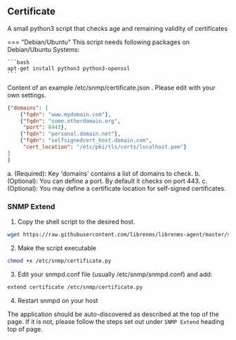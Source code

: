## Certificate

A small python3 script that checks age and remaining validity of certificates


=== "Debian/Ubuntu"
    This script needs following packages on Debian/Ubuntu Systems:

    ```bash
    apt-get install python3 python3-openssl
    ```


Content of an example /etc/snmp/certificate.json . Please edit with your own settings.

```json
{"domains": [
    {"fqdn": "www.mydomain.com"},
    {"fqdn": "some.otherdomain.org",
     "port": 8443},
    {"fqdn": "personal.domain.net"},
    {"fqdn": "selfsignedcert_host.domain.com",
     "cert_location": "/etc/pki/tls/certs/localhost.pem"}
]
}
```

a. (Required): Key 'domains' contains a list of domains to check.
b. (Optional): You can define a port. By default it checks on port 443.
c. (Optional): You may define a certificate location for self-signed certificates.

### SNMP Extend
1. Copy the shell script to the desired host.

```bash
wget https://raw.githubusercontent.com/librenms/librenms-agent/master/snmp/certificate.py -O /etc/snmp/certificate.py
```

2. Make the script executable

```bash
chmod +x /etc/snmp/certificate.py
```

3. Edit your snmpd.conf file (usually /etc/snmp/snmpd.conf) and add:

```bash
extend certificate /etc/snmp/certificate.py
```
4. Restart snmpd on your host

The application should be auto-discovered as described at the top of the page. If it is not, please follow the steps set out under `SNMP Extend` heading top of page.